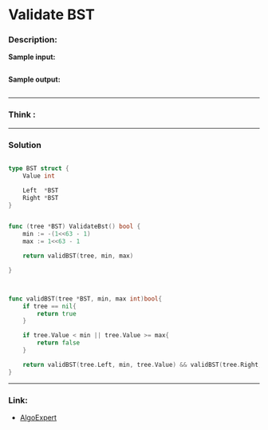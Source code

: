 # Validate BST

### Description:  


**Sample input:**  
```

```

**Sample output:**  
```
```


---
### Think :

---
### Solution
```go

type BST struct {
	Value int

	Left  *BST
	Right *BST
}


func (tree *BST) ValidateBst() bool {
	min := -(1<<63 - 1)
	max := 1<<63 - 1

	return validBST(tree, min, max)

}



func validBST(tree *BST, min, max int)bool{
	if tree == nil{
		return true
	}

	if tree.Value < min || tree.Value >= max{
		return false
	}

	return validBST(tree.Left, min, tree.Value) && validBST(tree.Right, tree.Value, max)
}


```




---

### Link:
- [AlgoExpert](https://www.algoexpert.io/questions/validate-bst)